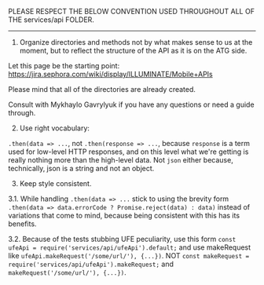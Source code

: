 PLEASE RESPECT THE BELOW CONVENTION
USED THROUGHOUT ALL OF THE services/api FOLDER.

---

1. Organize directories and methods not by what makes sense to us at the moment,
   but to reflect the structure of the API as it is on the ATG side.

Let this page be the starting point:
https://jira.sephora.com/wiki/display/ILLUMINATE/Mobile+APIs

Please mind that all of the directories are already created.

Consult with Mykhaylo Gavrylyuk if you have any questions or need a guide
through.

2. Use right vocabulary:

`.then(data => ...`, not `.then(response => ...`, because `response` is a term
used for low-level HTTP responses, and on this level what we're getting is
really nothing more than the high-level data. Not `json` either because,
technically, json is a string and not an object.

3. Keep style consistent.

3.1. While handling `.then(data => ...` stick to using the brevity form
`.then(data => data.errorCode ? Promise.reject(data) : data)` instead of
variations that come to mind, because being consistent with this has its
benefits.

3.2. Because of the tests stubbing UFE peculiarity, use this form
`const ufeApi = require('services/api/ufeApi').default;` and use makeRequest like
`ufeApi.makeRequest('/some/url/'), {...})`.
NOT `const makeRequest = require('services/api/ufeApi').makeRequest;` and
`makeRequest('/some/url/'), {...})`.
